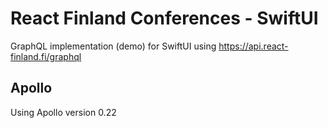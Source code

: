 # React Finland Conferences - SwiftUI

GraphQL implementation (demo) for SwiftUI using https://api.react-finland.fi/graphql

## Apollo

Using Apollo version 0.22
